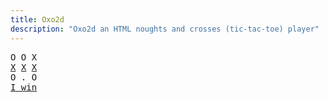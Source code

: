 ```yaml
---
title: Oxo2d 
description: "Oxo2d an HTML noughts and crosses (tic-tac-toe) player"
---
```


<pre class="oxo2d">
O O X
<u>X</u> <u>X</u> <u>X</u>
O . O
<a href="../">I win</a>
</pre>
